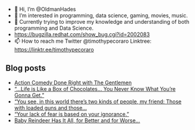 - 👋 Hi, I’m @OldmanHades
- 👀 I’m interested in programming, data science, gaming, movies, music.
- 🌱 Currently trying to improve my knowledge and understanding of both programming and Data Science.
- https://bugzilla.redhat.com/show_bug.cgi?id=2002083
- 📫 How to reach me Twitter @timothypecoraro
Linktree: https://linktr.ee/timothypecoraro

## Blog posts
<!-- BLOG-POST-LIST:START -->
- [Action Comedy Done Right with The Gentlemen](https://medium.com/@timothypecoraro/action-comedy-done-right-with-the-gentlemen-01eb20b39ae3?source=rss-5097f5c9b801------2)
- [“…Life is Like a Box of Chocolates… You Never Know What You’re Gonna Get.”](https://medium.com/@timothypecoraro/life-if-like-a-box-of-chocolates-you-never-know-what-youre-gonna-get-c9a9dd85affa?source=rss-5097f5c9b801------2)
- [“You see, in this world there’s two kinds of people, my friend: Those with loaded guns and those…](https://medium.com/@timothypecoraro/you-see-in-this-world-theres-two-kinds-of-people-my-friend-those-with-loaded-guns-and-those-b1d56a8e8524?source=rss-5097f5c9b801------2)
- [“Your lack of fear is based on your ignorance.”](https://medium.com/@timothypecoraro/your-lack-of-fear-is-based-on-your-ignorance-4bf504fcbe89?source=rss-5097f5c9b801------2)
- [Baby Reindeer Has It All, for Better and for Worse…](https://medium.com/@timothypecoraro/baby-reindeer-has-it-all-for-better-and-for-worse-a69424fd5d1f?source=rss-5097f5c9b801------2)
<!-- BLOG-POST-LIST:END -->
